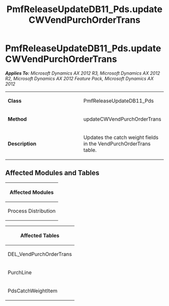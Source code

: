 ﻿---
title: PmfReleaseUpdateDB11_Pds.updateCWVendPurchOrderTrans
TOCTitle: PmfReleaseUpdateDB11_Pds.updateCWVendPurchOrderTrans
ms:assetid: 4d521dc2-dc45-96ca-e4b2-4164f0e6be98
ms:mtpsurl: https://msdn.microsoft.com/en-us/library/JJ685430(v=AX.60)
ms:contentKeyID: 49708135
ms.date: 05/18/2015
mtps_version: v=AX.60
---

# PmfReleaseUpdateDB11\_Pds.updateCWVendPurchOrderTrans 


_**Applies To:** Microsoft Dynamics AX 2012 R3, Microsoft Dynamics AX 2012 R2, Microsoft Dynamics AX 2012 Feature Pack, Microsoft Dynamics AX 2012_

<table>
<colgroup>
<col style="width: 50%" />
<col style="width: 50%" />
</colgroup>
<tbody>
<tr class="odd">
<td><p><strong>Class</strong></p></td>
<td><p>PmfReleaseUpdateDB11_Pds</p></td>
</tr>
<tr class="even">
<td><p><strong>Method</strong></p></td>
<td><p>updateCWVendPurchOrderTrans</p></td>
</tr>
<tr class="odd">
<td><p><strong>Description</strong></p></td>
<td><p>Updates the catch weight fields in the VendPurchOrderTrans table.</p></td>
</tr>
</tbody>
</table>


## Affected Modules and Tables

<table>
<colgroup>
<col style="width: 100%" />
</colgroup>
<thead>
<tr class="header">
<th><p>Affected Modules</p></th>
</tr>
</thead>
<tbody>
<tr class="odd">
<td><p>Process Distribution</p></td>
</tr>
</tbody>
</table>


<table>
<colgroup>
<col style="width: 100%" />
</colgroup>
<thead>
<tr class="header">
<th><p>Affected Tables</p></th>
</tr>
</thead>
<tbody>
<tr class="odd">
<td><p>DEL_VendPurchOrderTrans</p></td>
</tr>
<tr class="even">
<td><p>PurchLine</p></td>
</tr>
<tr class="odd">
<td><p>PdsCatchWeightItem</p></td>
</tr>
</tbody>
</table>

  



